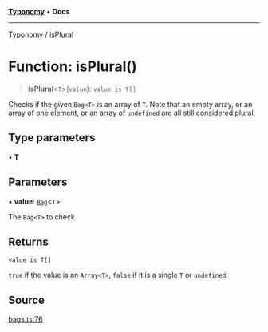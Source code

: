 [**Typonomy**](../README.md) • **Docs**

***

[Typonomy](../globals.md) / isPlural

# Function: isPlural()

> **isPlural**\<`T`\>(`value`): `value is T[]`

Checks if the given `Bag<T>` is an array of `T`.
Note that an empty array, or an array of one element, or an array of `undefined`
are all still considered plural.

## Type parameters

• **T**

## Parameters

• **value**: [`Bag`](../type-aliases/Bag.md)\<`T`\>

The `Bag<T>` to check.

## Returns

`value is T[]`

`true` if the value is an `Array<T>`, `false` if it is a single `T` or `undefined`.

## Source

[bags.ts:76](https://github.com/softcraft-development/typonomy/blob/1c47fc13034f4e53267c72ada03a418616dc092e/src/bags.ts#L76)

